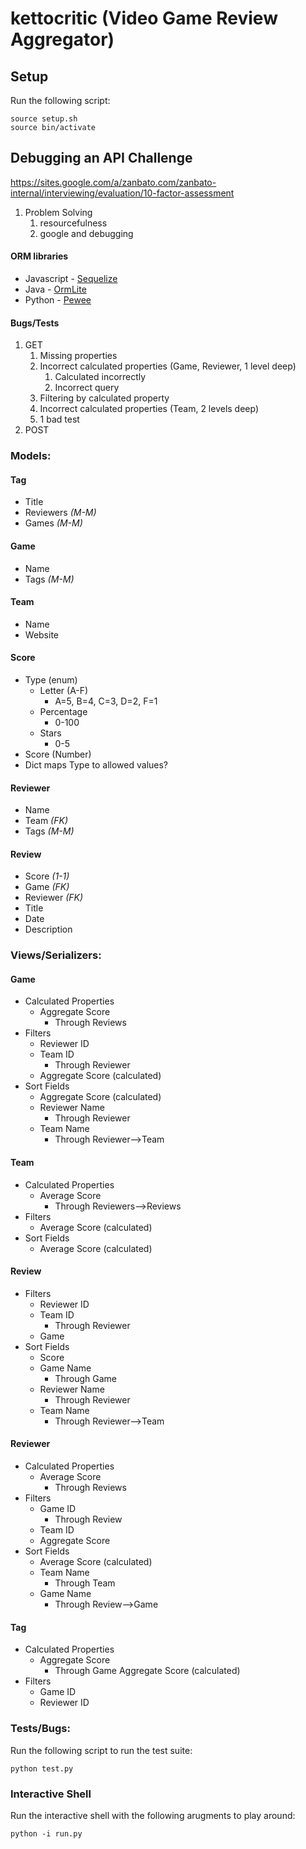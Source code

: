 # kettocritic (Video Game Review Aggregator)

## Setup

Run the following script:

```
source setup.sh
source bin/activate
```

## Debugging an API Challenge

https://sites.google.com/a/zanbato.com/zanbato-internal/interviewing/evaluation/10-factor-assessment
1. Problem Solving
    1. resourcefulness
    2. google and debugging

#### ORM libraries
* Javascript - [Sequelize](http://docs.sequelizejs.com/)
* Java - [OrmLite](http://ormlite.com/sqlite_java_android_orm.shtml)
* Python - [Pewee](http://docs.peewee-orm.com/en/latest/)

#### Bugs/Tests
1. GET
    1. Missing properties
    2. Incorrect calculated properties (Game, Reviewer, 1 level deep)
        1. Calculated incorrectly
        2. Incorrect query
    3. Filtering by calculated property
    4. Incorrect calculated properties (Team, 2 levels deep)
    5. 1 bad test
2. POST


### Models:

#### Tag
- Title
- Reviewers *(M-M)*
- Games *(M-M)*

#### Game
- Name
- Tags *(M-M)*

#### Team
- Name
- Website

#### Score
- Type (enum)
    - Letter (A-F)
        - A=5, B=4, C=3, D=2, F=1
    - Percentage
        - 0-100
    - Stars
        - 0-5
- Score (Number)
- Dict maps Type to allowed values?

#### Reviewer
- Name
- Team *(FK)*
- Tags *(M-M)*

#### Review
- Score *(1-1)*
- Game *(FK)*
- Reviewer *(FK)*
- Title
- Date
- Description

### Views/Serializers:

#### Game
- Calculated Properties
    - Aggregate Score
        - Through Reviews
- Filters
    - Reviewer ID
    - Team ID
        - Through Reviewer
    - Aggregate Score (calculated)
- Sort Fields
    - Aggregate Score (calculated)
    - Reviewer Name
        - Through Reviewer
    - Team Name
        - Through Reviewer-->Team

#### Team
- Calculated Properties
    - Average Score
        - Through Reviewers-->Reviews
- Filters
    - Average Score (calculated)
- Sort Fields
    - Average Score (calculated)

#### Review
- Filters
    - Reviewer ID
    - Team ID
        - Through Reviewer
    - Game
- Sort Fields
    - Score
    - Game Name
        - Through Game
    - Reviewer Name
        - Through Reviewer
    - Team Name
        - Through Reviewer-->Team

#### Reviewer
- Calculated Properties
    - Average Score
        - Through Reviews
- Filters
    - Game ID
        - Through Review
    - Team ID
    - Aggregate Score
- Sort Fields
    - Average Score (calculated)
    - Team Name
        - Through Team
    - Game Name
        - Through Review-->Game

#### Tag
- Calculated Properties
    - Aggregate Score
        - Through Game Aggregate Score (calculated)
- Filters
    - Game ID
    - Reviewer ID

### Tests/Bugs:

Run the following script to run the test suite:

```
python test.py
```

### Interactive Shell

Run the interactive shell with the following arugments to play around:

```
python -i run.py
``` 
